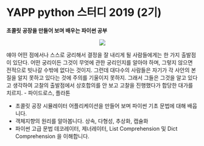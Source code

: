 # YAPP python 스터디 2019 (2기)

**초콜릿 공장을 만들어 보며 배우는 파이썬 공부**

<p align="center">
  <img src="https://media.giphy.com/media/D2t94jSqtrVe0/giphy.gif">
</p>

얘야 어떤 점에서나 스스로 궁리해서 결정을 잘 내리게 될 사람들에게는 한 가지 출발점이 있단다. 어떤 궁리이든 그것이 무엇에 관한 궁리인지를 알아야 하며, 그렇지 않으면 전적으로 빗나갈 수밖에 없다는 것이지. 그런데 대다수의 사람들은 자기가 각 사안의 본질을 알지 못하고 있다는 것에 주의를 기울이지 못하지. 그래서 그들은 그것을 알고 있다고 생각하여 고찰의 출발점에서 상호합의를 안 보고 고찰을 진행했다가 합당한 대가를 치르지. - 파이드로스, 플라톤

* 초콜릿 공장 시뮬레이터 어플리케이션을 만들어 보며 파이썬 기초 문법에 대해 배웁니다.
* 객체지향의 원리를 알아봅니다. 상속, 다형성, 추상화, 캡슐화
* 파이썬 고급 문법 데코레이터, 제너레이터, List Comprehension 및 Dict Comprehension 을 이해합니다.
